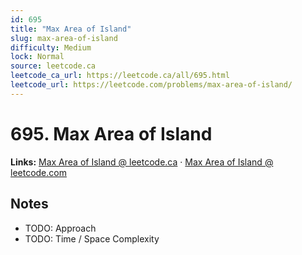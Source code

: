 ```yaml
--- 
id: 695
title: "Max Area of Island"
slug: max-area-of-island
difficulty: Medium
lock: Normal
source: leetcode.ca
leetcode_ca_url: https://leetcode.ca/all/695.html
leetcode_url: https://leetcode.com/problems/max-area-of-island/
---
```


# 695. Max Area of Island

**Links:** [Max Area of Island @ leetcode.ca](https://leetcode.ca/all/695.html) · [Max Area of Island @ leetcode.com](https://leetcode.com/problems/max-area-of-island/)

## Notes
- TODO: Approach
- TODO: Time / Space Complexity
